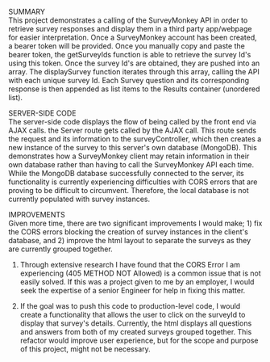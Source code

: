 SUMMARY<br/>
This project demonstrates a calling of the SurveyMonkey API in order to retrieve survey responses and display them in a third party app/webpage for easier interpretation. Once a SurveyMonkey account has been created, a bearer token will be provided. Once you manually copy and paste the bearer token, the getSurveyIds function is able to retrieve the survey Id's using this token. Once the survey Id's are obtained, they are pushed into an array. The displaySurvey function iterates through this array, calling the API with each unique survey Id. Each Survey question and its corresponding response is then appended as list items to the Results container (unordered list).

SERVER-SIDE CODE<br/>
The server-side code displays the flow of being called by the front end via AJAX calls. the Server route gets called by the AJAX call. This route sends the request and its information to the surveyController, which then creates a new instance of the survey to this server's own database (MongoDB). This demonstrates how a SurveyMonkey client may retain information in their own database rather than having to call the SurveyMonkey API each time. While the MongoDB database successfully connected to the server, its functionality is currently experiencing difficulties with CORS errors that are proving to be difficult to circumvent. Therefore, the local database is not currently populated with survey instances.

IMPROVEMENTS<br/>
Given more time, there are two significant improvements I would make; 1) fix the CORS errors blocking the creation of survey instances in the client's database, and 2) improve the html layout to separate the surveys as they are currently grouped together. 

1) Through extensive research I have found that the CORS Error I am experiencing (405 METHOD NOT Allowed) is a common issue that is not easily solved. If this was a project given to me by an employer, I would seek the expertise of a senior Engineer for help in fixing this matter.

2) If the goal was to push this code to production-level code, I would create a functionality that allows the user to click on the surveyId to display that survey's details. Currently, the html displays all questions and answers from both of my created surveys grouped together. This refactor would improve user experience, but for the scope and purpose of this project, might not be necessary.